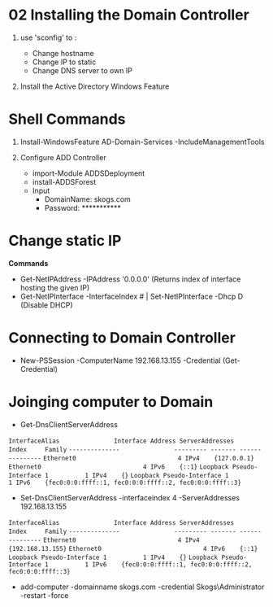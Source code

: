 # 02 Installing the Domain Controller

1) use 'sconfig' to :
    - Change hostname
    - Change IP to static 
    - Change DNS server to own IP

2) Install the Active Directory Windows Feature


# Shell Commands

1) Install-WindowsFeature AD-Domain-Services -IncludeManagementTools

2) Configure ADD Controller
    - import-Module ADDSDeployment
    - install-ADDSForest
    - Input 
        - DomainName: skogs.com
        - Password: ***********

# Change static IP

**Commands**
- Get-NetIPAddress -IPAddress '0.0.0.0' (Returns index of interface hosting the given IP)
- Get-NetIPInterface -InterfaceIndex # | Set-NetIPInterface -Dhcp D (Disable DHCP)

# Connecting to Domain Controller

- New-PSSession -ComputerName 192.168.13.155 -Credential (Get-Credential)

# Joinging computer to Domain


- Get-DnsClientServerAddress

`InterfaceAlias               Interface Address ServerAddresses`
`                             Index     Family`
`--------------               --------- ------- ---------------`
`Ethernet0                            4 IPv4    {127.0.0.1}`
`Ethernet0                            4 IPv6    {::1}`
`Loopback Pseudo-Interface 1          1 IPv4    {}`
`Loopback Pseudo-Interface 1          1 IPv6    {fec0:0:0:ffff::1, fec0:0:0:ffff::2, fec0:0:0:ffff::3}`

- Set-DnsClientServerAddress -interfaceindex 4 -ServerAddresses 192.168.13.155

`InterfaceAlias               Interface Address ServerAddresses`
`                             Index     Family`
`--------------               --------- ------- ---------------`
`Ethernet0                            4 IPv4    {192.168.13.155}`
`Ethernet0                            4 IPv6    {::1}`
`Loopback Pseudo-Interface 1          1 IPv4    {}`
`Loopback Pseudo-Interface 1          1 IPv6    {fec0:0:0:ffff::1, fec0:0:0:ffff::2, fec0:0:0:ffff::3}`

- add-computer -domainname skogs.com -credential Skogs\Administrator -restart -force